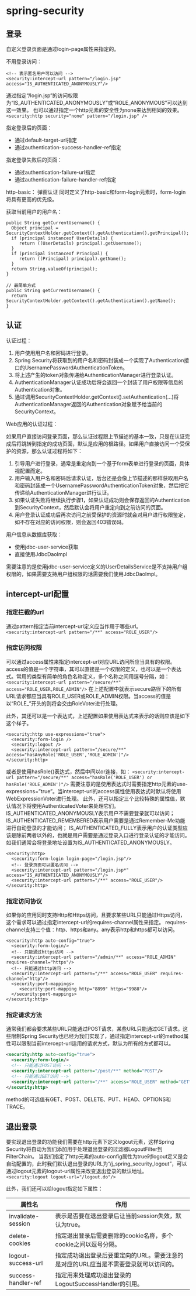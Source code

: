 # spring-security

## 登录

自定义登录页面是通过login-page属性来指定的。

不用登录访问：
```
<!-- 表示匿名用户可以访问 -->
<security:intercept-url pattern="/login.jsp" access="IS_AUTHENTICATED_ANONYMOUSLY"/>
```
通过指定“/login.jsp”的访问权限为“IS_AUTHENTICATED_ANONYMOUSLY”或“ROLE_ANONYMOUS”可以达到这一效果。
也可以通过指定一个http元素的安全性为none来达到相同的效果。
`<security:http security="none" pattern="/login.jsp" />`

指定登录后的页面：
+ 通过default-target-url指定
+ 通过authentication-success-handler-ref指定

指定登录失败后的页面：
+ 通过authentication-failure-url指定
+ 通过authentication-failure-handler-ref指定

http-basic：
弹窗认证
同时定义了http-basic和form-login元素时，form-login将具有更高的优先级。

获取当前用户的用户名：
```
public String getCurrentUsername() {
  Object principal = SecurityContextHolder.getContext().getAuthentication().getPrincipal();
  if (principal instanceof UserDetails) {
     return ((UserDetails) principal).getUsername();
  }
  if (principal instanceof Principal) {
     return ((Principal) principal).getName();
  }
  return String.valueOf(principal);
}

// 最简单方式
public String getCurrentUsername() {
  return SecurityContextHolder.getContext().getAuthentication().getName();
}
```

## 认证

认证过程：
1. 用户使用用户名和密码进行登录。
2. Spring Security将获取到的用户名和密码封装成一个实现了Authentication接口的UsernamePasswordAuthenticationToken。
3. 将上述产生的token对象传递给AuthenticationManager进行登录认证。
4. AuthenticationManager认证成功后将会返回一个封装了用户权限等信息的Authentication对象。
5. 通过调用SecurityContextHolder.getContext().setAuthentication(...)将AuthenticationManager返回的Authentication对象赋予给当前的SecurityContext。

Web应用的认证过程：

如果用户直接访问登录页面，那么认证过程跟上节描述的基本一致，只是在认证完成后将跳转到指定的成功页面，默认是应用的根路径。如果用户直接访问一个受保护的资源，那么认证过程将如下：
1. 引导用户进行登录，通常是重定向到一个基于form表单进行登录的页面，具体视配置而定。
2. 用户输入用户名和密码后请求认证，后台还是会像上节描述的那样获取用户名和密码封装成一个UsernamePasswordAuthenticationToken对象，然后把它传递给AuthenticationManager进行认证。
3. 如果认证失败将继续执行步骤1，如果认证成功则会保存返回的Authentication到SecurityContext，然后默认会将用户重定向到之前访问的页面。
4. 用户登录认证成功后再次访问之前受保护的资源时就会对用户进行权限鉴定，如不存在对应的访问权限，则会返回403错误码。

用户信息从数据库获取：
+ 使用jdbc-user-service获取
+ 直接使用JdbcDaoImpl

需要注意的是使用jdbc-user-service定义的UserDetailsService是不支持用户组权限的，如果需要支持用户组权限的话需要我们使用JdbcDaoImpl。

## intercept-url配置

### 指定拦截的url
通过pattern指定当前intercept-url定义应当作用于哪些url。
`<security:intercept-url pattern="/**" access="ROLE_USER"/>`

### 指定访问权限
可以通过access属性来指定intercept-url对应URL访问所应当具有的权限。access的值是一个字符串，其可以直接是一个权限的定义，也可以是一个表达式。常用的类型有简单的角色名称定义，多个名称之间用逗号分隔，如：
`<security:intercept-url pattern="/secure/**" access="ROLE_USER,ROLE_ADMIN"/>`
在上述配置中就表示secure路径下的所有URL请求都应当具有ROLE_USER或ROLE_ADMIN权限。当access的值是以“ROLE_”开头的则将会交由RoleVoter进行处理。
 
此外，其还可以是一个表达式，上述配置如果使用表达式来表示的话则应该是如下这个样子。
```
<security:http use-expressions="true">
  <security:form-login />
  <security:logout />
  <security:intercept-url pattern="/secure/**" access="hasAnyRole('ROLE_USER','ROLE_ADMIN')"/>
</security:http>
```
或者是使用hasRole()表达式，然后中间以or连接，如：
`<security:intercept-url pattern="/secure/**" access="hasRole('ROLE_USER') or hasRole('ROLE_ADMIN')"/>`
需要注意的是使用表达式时需要指定http元素的use-expressions=”true”。当intercept-url的access属性使用表达式时默认将使用WebExpressionVoter进行处理。
此外，还可以指定三个比较特殊的属性值，默认情况下将使用AuthenticatedVoter来处理它们。
IS_AUTHENTICATED_ANONYMOUSLY表示用户不需要登录就可以访问；
IS_AUTHENTICATED_REMEMBERED表示用户需要是通过Remember-Me功能进行自动登录的才能访问；
IS_AUTHENTICATED_FULLY表示用户的认证类型应该是除前两者以外的，也就是用户需要是通过登录入口进行登录认证的才能访问。
如我们通常会将登录地址设置为IS_AUTHENTICATED_ANONYMOUSLY。
```
<security:http>
  <security:form-login login-page="/login.jsp"/>
  <!-- 登录页面可以匿名访问 -->
  <security:intercept-url pattern="/login.jsp*" access="IS_AUTHENTICATED_ANONYMOUSLY"/>
  <security:intercept-url pattern="/**" access="ROLE_USER"/>
</security:http>
```

### 指定访问协议
如果你的应用同时支持Http和Https访问，且要求某些URL只能通过Https访问，这个需求可以通过指定intercept-url的requires-channel属性来指定。
requires-channel支持三个值：http、https和any。any表示http和https都可以访问。
```
<security:http auto-config="true">
  <security:form-login/>
  <!-- 只能通过https访问 -->
  <security:intercept-url pattern="/admin/**" access="ROLE_ADMIN" requires-channel="https"/>
  <!-- 只能通过http访问 -->
  <security:intercept-url pattern="/**" access="ROLE_USER" requires-channel="http"/>
  <security:port-mappings>
     <security:port-mapping http="8899" https="9988"/>
  </security:port-mappings>
</security:http>
```

### 指定请求方法
通常我们都会要求某些URL只能通过POST请求，某些URL只能通过GET请求。这些限制Spring Security也已经为我们实现了，通过指定intercept-url的method属性可以限制当前intercept-url适用的请求方式，默认为所有的方式都可以。
```xml
<security:http auto-config="true">
  <security:form-login/>
  <!-- 只能通过POST访问 -->
  <security:intercept-url pattern="/post/**" method="POST"/>
  <!-- 只能通过GET访问 -->
  <security:intercept-url pattern="/**" access="ROLE_USER" method="GET"/>
</security:http>
```
method的可选值有GET、POST、DELETE、PUT、HEAD、OPTIONS和TRACE。

## 退出登录
要实现退出登录的功能我们需要在http元素下定义logout元素，这样Spring Security将自动为我们添加用于处理退出登录的过滤器LogoutFilter到FilterChain。
当我们指定了http元素的auto-config属性为true时logout定义是会自动配置的，此时我们默认退出登录的URL为“/j_spring_security_logout”，可以通过logout元素的logout-url属性来改变退出登录的默认地址。
`<security:logout logout-url="/logout.do"/>`

此外，我们还可以给logout指定如下属性：

|属性名|作用|
|--|--|
|invalidate-session|表示是否要在退出登录后让当前session失效，默认为true。|
|delete-cookies|指定退出登录后需要删除的cookie名称，多个cookie之间以逗号分隔。|
|logout-success-url|指定成功退出登录后要重定向的URL。需要注意的是对应的URL应当是不需要登录就可以访问的。|
|success-handler-ref|指定用来处理成功退出登录的LogoutSuccessHandler的引用。|
